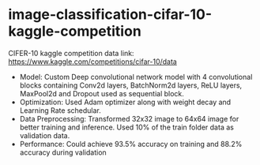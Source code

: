 # image-classification-cifar-10-kaggle-competition

CIFER-10 kaggle competition data link:
https://www.kaggle.com/competitions/cifar-10/data

- Model: Custom Deep convolutional network model with 4 convolutional blocks containing Conv2d layers, BatchNorm2d layers, ReLU layers, MaxPool2d and Dropout used as sequential block.
- Optimization: Used Adam optimizer along with weight decay and Learning Rate schedular.
- Data Preprocessing: Transformed 32x32 image to 64x64 image for better training and inference. Used 10% of the train folder data as validation data.
- Performance: Could achieve 93.5% accuracy on training and 88.2% accuracy during validation